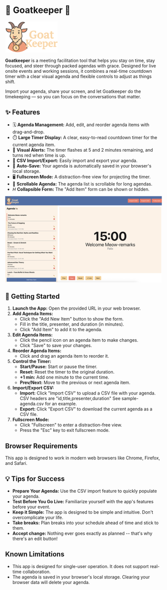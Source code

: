 # 🐐 Goatkeeper 🐐

![GoatKeeper logo](public/GoatKeeper-Logo.png)

**Goatkeeper** is a meeting facilitation tool that helps you stay on time, stay focused, and steer through packed agendas with grace. Designed for live onsite events and working sessions, it combines a real-time countdown timer with a clear visual agenda and flexible controls to adjust as things shift.

Import your agenda, share your screen, and let Goatkeeper do the timekeeping — so you can focus on the conversations that matter.

## ✨ Features

- 🗓️ **Agenda Management:** Add, edit, and reorder agenda items with drag-and-drop.
- ⏱️ **Large Timer Display:** A clear, easy-to-read countdown timer for the current agenda item.
- 🎨 **Visual Alerts:** The timer flashes at 5 and 2 minutes remaining, and turns red when time is up.
- 📂 **CSV Import/Export:** Easily import and export your agenda.
- 💾 **Auto-Save:** Your agenda is automatically saved in your browser's local storage.
- 🖥️ **Fullscreen Mode:** A distraction-free view for projecting the timer.
- 📜 **Scrollable Agenda:** The agenda list is scrollable for long agendas.
- 𝘏 **Collapsible Form:** The "Add Item" form can be shown or hidden.

![GoatKeeper screenshot](public/screenshot.png)

## 🚀 Getting Started

1.  **Launch the App:** Open the provided URL in your web browser.
2.  **Add Agenda Items:**
    *   Click the "Add New Item" button to show the form.
    *   Fill in the title, presenter, and duration (in minutes).
    *   Click "Add Item" to add it to the agenda.
3.  **Edit Agenda Items:**
    *   Click the pencil icon on an agenda item to make changes.
    *   Click "Save" to save your changes.
4.  **Reorder Agenda Items:**
    *   Click and drag an agenda item to reorder it.
5.  **Control the Timer:**
    *   **Start/Pause:** Start or pause the timer.
    *   **Reset:** Reset the timer to the original duration.
    *   **+1 min:** Add one minute to the current time.
    *   **Prev/Next:** Move to the previous or next agenda item.
6.  **Import/Export CSV:**
    *   **Import:** Click "Import CSV" to upload a CSV file with your agenda. CSV headers are "id,title,presenter,duration" See sample-agenda.csv for an example.
    *   **Export:** Click "Export CSV" to download the current agenda as a CSV file.
8.  **Fullscreen Mode:**
    *   Click "Fullscreen" to enter a distraction-free view.
    *   Press the "Esc" key to exit fullscreen mode.

##  Browser Requirements

This app is designed to work in modern web browsers like Chrome, Firefox, and Safari.

## 💡 Tips for Success

*   **Prepare Your Agenda:** Use the CSV import feature to quickly populate your agenda.
*   **Test Before You Go Live:** Familiarize yourself with the app's features before your event.
*   **Keep it Simple:** The app is designed to be simple and intuitive. Don't overcomplicate your life.
*   **Take breaks:** Plan breaks into your schedule ahead of time and stick to them.
*   **Accept change:** Nothing ever goes exactly as planned -- that's why there's an edit button!

##  Known Limitations

*   This app is designed for single-user operation. It does not support real-time collaboration.
*   The agenda is saved in your browser's local storage. Clearing your browser data will delete your agenda.
